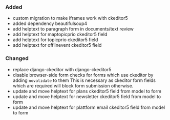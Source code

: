 ### Added

- custom migration to make iframes work with ckeditor5
- added dependency beautifulsoup4
- add helptext to paragraph form in documents/text review
- add helptext for maptopicprio ckeditor5 field
- add helptext for topicprio ckeditor5 field
- add helptext for offlinevent ckeditor5 field


### Changed

- replace django-ckeditor with django-ckeditor5
- disable browser-side form checks for forms which use ckeditor by adding
  `novalidate` to them  This is necessary as ckeditor form fields which are
  required will block form submission otherwise.
- update and move helptext for plans ckeditor5 field from model to form
- update and move helptext for newsletter ckeditor5 field from model to form
- update and move helptext for plattform email ckeditor5 field from model to
  form
